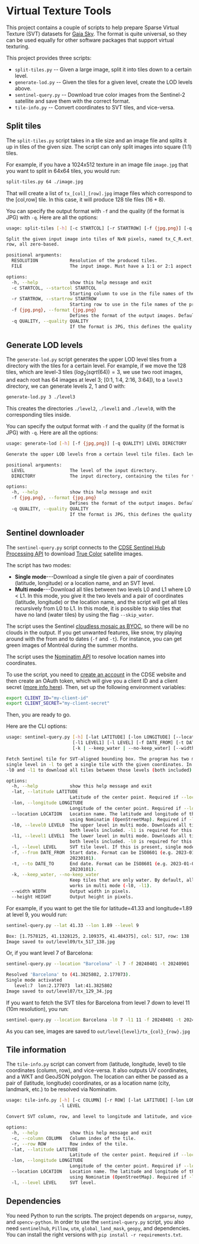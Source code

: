 # Virtual Texture Tools

This project contains a couple of scripts to help prepare Sparse Virtual Texture (SVT) datasets for [Gaia Sky](https://codeberg.org/gaiasky/gaiasky). The format is quite universal, so they can be used equally for other software packages that support virtual texturing.

This project provides three scripts:

- `split-tiles.py` -- Given a large image, split it into tiles down to a certain level.
- `generate-lod.py` -- Given the tiles for a given level, create the LOD levels above.
- `sentinel-query.py` -- Download true color images from the Sentinel-2 satellite and save them with the correct format. 
- `tile-info.py` -- Convert coordinates to SVT tiles, and vice-versa.

## Split tiles 

The `split-tiles.py` script takes in a tile size and an image file and splits it up in tiles of the given size. The script can only split images into square (1:1) tiles.

For example, if you have a 1024x512 texture in an image file `image.jpg` that you want to split in 64x64 tiles, you would run:

```bash
split-tiles.py 64 ./image.jpg
```

That will create a list of `tx_[col]_[row].jpg` image files which correspond to the [col,row] tile. In this case, it will produce 128 tile files ($16*8$). 

You can specify the output format with `-f` and the quality (if the format is JPG) with `-q`. Here are all the options:

```bash
usage: split-tiles [-h] [-c STARTCOL] [-r STARTROW] [-f {jpg,png}] [-q QUALITY] RESOLUTION FILE

Split the given input image into tiles of NxN pixels, named tx_C_R.ext, where C is the column and R is the
row, all zero-based.

positional arguments:
  RESOLUTION            Resolution of the produced tiles.
  FILE                  The input image. Must have a 1:1 or 2:1 aspect ratio.

options:
  -h, --help            show this help message and exit
  -c STARTCOL, --startcol STARTCOL
                        Starting column to use in the file names of the produced tiles.
  -r STARTROW, --startrow STARTROW
                        Starting row to use in the file names of the produced tiles.
  -f {jpg,png}, --format {jpg,png}
                        Defines the format of the output images. Defaults to jpg.
  -q QUALITY, --quality QUALITY
                        If the format is JPG, this defines the quality setting in [1,100]. Defaults to 95.
```

## Generate LOD levels

The `generate-lod.py` script generates the upper LOD level tiles from a directory with the tiles for a certain level. For example, if we move the 128 tiles, which are level-3 tiles ($log_2(sqrt(64))=3$, we use two root images, and each root has 64 images at level 3; [0:1, 1:4, 2:16, 3:64]), to a `level3` directory, we can generate levels 2, 1 and 0 with:

```bash
generate-lod.py 3 ./level3
```

This creates the directories `./level2`, `./level1` and `./level0`, with the corresponding tiles inside.

You can specify the output format with `-f` and the quality (if the format is JPG) with `-q`. Here are all the options:

```bash
usage: generate-lod [-h] [-f {jpg,png}] [-q QUALITY] LEVEL DIRECTORY

Generate the upper LOD levels from a certain level tile files. Each level L is put in the 'levelL' directory.

positional arguments:
  LEVEL                 The level of the input directory.
  DIRECTORY             The input directory, containing the tiles for the specified level.

options:
  -h, --help            show this help message and exit
  -f {jpg,png}, --format {jpg,png}
                        Defines the format of the output images. Defaults to jpg.
  -q QUALITY, --quality QUALITY
                        If the format is JPG, this defines the quality setting in [1,100]. Defaults to 95.
```

## Sentinel downloader

The `sentinel-query.py` script connects to the [CDSE Sentinel Hub Processing API](https://documentation.dataspace.copernicus.eu/APIs/SentinelHub/Process.html) to download [True Color]( https://documentation.dataspace.copernicus.eu/APIs/SentinelHub/Process/Examples/S2L2A.html#true-color) satellite images.

The script has two modes:

- **Single mode**---Download a single tile given a pair of coordinates (latitude, longitude) or a location name, and an SVT level.
- **Multi mode**---Download all tiles between two levels L0 and L1 where L0 < L1. In this mode, you give it the two levels and a pair of coordinates (latitude, longitude) or the location name, and the script will get all tiles recursively from L0 to L1. In this mode, it is possible to skip tiles that have no land (water tiles) by using the flag `--skip_water`.

The script uses the Sentinel [cloudless mosaic as BYOC](https://documentation.dataspace.copernicus.eu/notebook-samples/sentinelhub/cloudless_process_api.html), so there will be no clouds in the output. If you get unwanted features, like snow, try playing around with the from and to dates (`-f` and `-t`). For instance, you can get green images of Montréal during the summer months.

The script uses the [Nominatim API](https://nominatim.org/release-docs/develop/api/Search/) to resolve location names into coordinates.

To use the script, you need to [create an account](https://documentation.dataspace.copernicus.eu/Registration.html) in the CDSE website and then create an OAuth token, which will give you a client ID and a client secret ([more info here](https://documentation.dataspace.copernicus.eu/APIs/SentinelHub/Overview/Authentication.html#python)). Then, set up the following environment variables:

```bash
export CLIENT_ID="my-client-id"
export CLIENT_SECRET="my-client-secret"
```

Then, you are ready to go.

Here are the CLI options:

```bash
usage: sentinel-query.py [-h] [-lat LATITUDE] [-lon LONGITUDE] [--location LOCATION] [-l0 LEVEL0]
                         [-l1 LEVEL1] [-l LEVEL] [-f DATE_FROM] [-t DATE_TO]
                         [-k | --keep_water | --no-keep_water] [--width WIDTH] [--height HEIGHT]

Fetch Sentinel tile for SVT-aligned bounding box. The program has two modes. In single mode, provide a
single level in -l to get a single tile with the given coordinates. In multi mode, provide two levels
-l0 and -l1 to download all tiles between those levels (both included).

options:
  -h, --help            show this help message and exit
  -lat, --latitude LATITUDE
                        Latitude of the center point. Required if --location is not provided.
  -lon, --longitude LONGITUDE
                        Longitude of the center point. Required if --location is not provided.
  --location LOCATION   Location name. The latitude and longitude of this location will be resolved
                        using Nominatim (OpenStreetMap). Required if -lat/-lon are not provided.
  -l0, --level0 LEVEL0  The upper level in multi mode. Downloads all tiles between levels -l0 and -l1,
                        both levels included. -l1 is required for this to work, and -l1 > -l0.
  -l1, --level1 LEVEL1  The lower level in multi mode. Downloads all tiles between levels -l0 and -l1,
                        both levels included. -l0 is required for this to work, and -l0 < -l1.
  -l, --level LEVEL     SVT tile level. If this is present, single mode is activated.
  -f, --from DATE_FROM  Start date. Format can be ISO8601 (e.g. 2023-01-01T00:00:00Z) or YYYYMMDD (e.g.
                        20230101).
  -t, --to DATE_TO      End date. Format can be ISO8601 (e.g. 2023-01-01T00:00:00Z) or YYYYMMDD (e.g.
                        20230101).
  -k, --keep_water, --no-keep_water
                        Keep tiles that are only water. By default, all-water tiles are discarded. Only
                        works in multi mode (-l0, -l1).
  --width WIDTH         Output width in pixels.
  --height HEIGHT       Output height in pixels.
```

For example, if you want to get the tile for latitude=41.33 and longitude=1.89 at level 9, you would run:

```bash
sentinel-query.py --lat 41.33 --lon 1.89 --level 9

Box: [1.7578125, 41.1328125, 2.109375, 41.484375], col: 517, row: 138
Image saved to out/level09/tx_517_138.jpg
```

Or, if you want level 7 of Barcelona:

```bash
sentinel-query.py --location "Barcelona" -l 7 -f 20240401 -t 20240901

Resolved 'Barcelona' to (41.3825802, 2.177073).
Single mode activated
   level:7  lon:2.177073  lat:41.3825802
Image saved to out/level07/tx_129_34.jpg
```

If you want to fetch the SVT tiles for Barcelona from level 7 down to level 11 (10m resolution), you run:

```bash
sentinel-query.py --location Barcelona -l0 7 -l1 11 -f 20240401 -t 20240901
```

As you can see, images are saved to `out/level{level}/tx_{col}_{row}.jpg`

## Tile information

The `tile-info.py` script can convert from (latitude, longitude, level) to tile coordinates (column, row), and vice-versa. It also outputs UV coordinates, and a WKT and GeoJSON polygon. The location can either be passed as a pair of (latitude, longitude) coordinates, or as a location name (city, landmark, etc.) to be resolved via Nominatim.

```bash
usage: tile-info.py [-h] [-c COLUMN] [-r ROW] [-lat LATITUDE] [-lon LONGITUDE] [--location LOCATION]
                    -l LEVEL

Convert SVT column, row, and level to longitude and latitude, and vice-versa.

options:
  -h, --help            show this help message and exit
  -c, --column COLUMN   Column index of the tile.
  -r, --row ROW         Row index of the tile.
  -lat, --latitude LATITUDE
                        Latitude of the center point. Required if --location is not provided.
  -lon, --longitude LONGITUDE
                        Longitude of the center point. Required if --location is not provided.
  --location LOCATION   Location name. The latitude and longitude of this location will be resolved
                        using Nominatim (OpenStreetMap). Required if -lat/-lon are not provided.
  -l, --level LEVEL     SVT level.
```


## Dependencies

You need Python to run the scripts. The project depends on `argparse`, `numpy`, and `opencv-python`. In order to use the `sentinel-query.py` script, you also need `sentinelhub`, `Pillow`, `utm`, `global_land_mask`, `geopy`, and dependencies. You can install the right versions with `pip install -r requirements.txt`.

